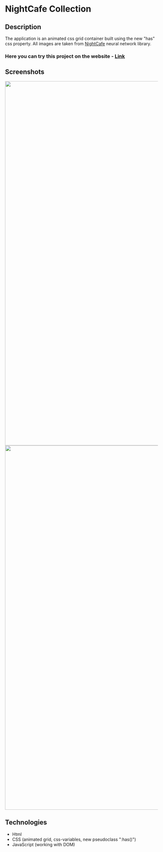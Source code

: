 # NightCafe Collection

## Description
The application is an animated css grid container built using the new "has" css property. All images are taken from [NightCafe](https://creator.nightcafe.studio/ "NightCafe") neural network library.

### Here you can try this project on the website - [Link](https://nathanbailie.github.io/NightCafe-Collection/ "Click to visit")

## Screenshots
<img src="https://github.com/NathanBailie/NightCafe-Collection/raw/main/assets/screenshots/screenshot1.PNG" width="1200" />
<img src="https://github.com/NathanBailie/NightCafe-Collection/raw/main/assets/screenshots/screenshot2.PNG" width="1200" />


## Technologies
* Html
* CSS (animated grid, css-variables, new pseudoclass ":has()")
* JavaScript (working with DOM)